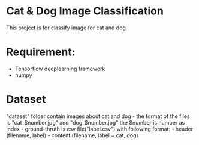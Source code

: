 # Cat & Dog Image Classification
This project is for classify image for cat and dog

# Requirement:
- Tensorflow deeplearning framework
- numpy

# Dataset
"dataset" folder contain images about cat and dog
    - the format of the files is "cat_$number.jpg" and "dog_$number.jpg" the $number is number as index
    - ground-thruth is csv file("label.csv") with following format:
        - header (filename, label)
        - content (filename, label = cat, dog)



